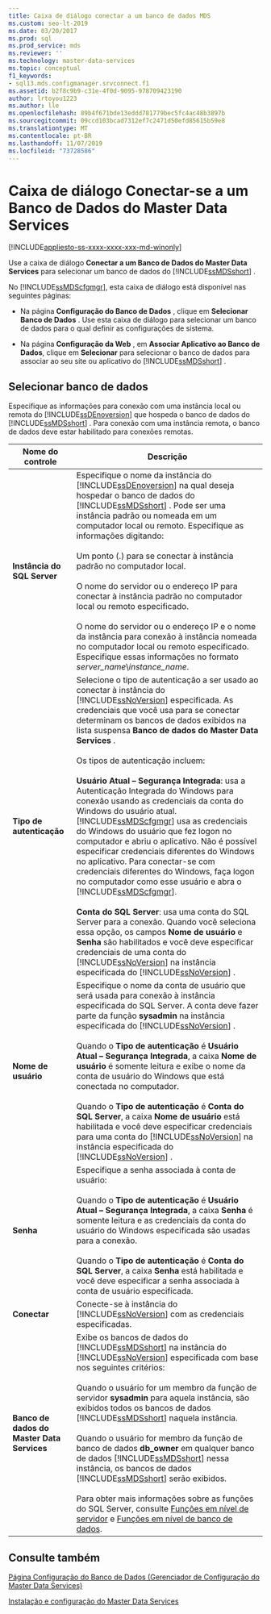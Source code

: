 ```yaml
---
title: Caixa de diálogo conectar a um banco de dados MDS
ms.custom: seo-lt-2019
ms.date: 03/20/2017
ms.prod: sql
ms.prod_service: mds
ms.reviewer: ''
ms.technology: master-data-services
ms.topic: conceptual
f1_keywords:
- sql13.mds.configmanager.srvconnect.f1
ms.assetid: b2f8c9b9-c31e-4f0d-9095-978709423190
author: lrtoyou1223
ms.author: lle
ms.openlocfilehash: 89b4f671bde13eddd781779bec5fc4ac48b3897b
ms.sourcegitcommit: 09ccd103bcad7312ef7c2471d50efd85615b59e8
ms.translationtype: MT
ms.contentlocale: pt-BR
ms.lasthandoff: 11/07/2019
ms.locfileid: "73728586"
---
```

# <a name="connect-to-a-master-data-services-database-dialog-box"></a>Caixa de diálogo Conectar-se a um Banco de Dados do Master Data Services

[!INCLUDE[appliesto-ss-xxxx-xxxx-xxx-md-winonly](../includes/appliesto-ss-xxxx-xxxx-xxx-md-winonly.md)]

  Use a caixa de diálogo **Conectar a um Banco de Dados do Master Data Services** para selecionar um banco de dados do [!INCLUDE[ssMDSshort](../includes/ssmdsshort-md.md)] .  
  
 No [!INCLUDE[ssMDScfgmgr](../includes/ssmdscfgmgr-md.md)], esta caixa de diálogo está disponível nas seguintes páginas:  
  
-   Na página **Configuração do Banco de Dados** , clique em **Selecionar Banco de Dados** . Use esta caixa de diálogo para selecionar um banco de dados para o qual definir as configurações de sistema.  
  
-   Na página **Configuração da Web** , em **Associar Aplicativo ao Banco de Dados**, clique em **Selecionar** para selecionar o banco de dados para associar ao seu site ou aplicativo do [!INCLUDE[ssMDSshort](../includes/ssmdsshort-md.md)] .  
  
## <a name="select-database"></a>Selecionar banco de dados  
 Especifique as informações para conexão com uma instância local ou remota do [!INCLUDE[ssDEnoversion](../includes/ssdenoversion-md.md)] que hospeda o banco de dados do [!INCLUDE[ssMDSshort](../includes/ssmdsshort-md.md)] . Para conexão com uma instância remota, o banco de dados deve estar habilitado para conexões remotas.  
  
|Nome do controle|Descrição|  
|------------------|-----------------|  
|**Instância do SQL Server**|Especifique o nome da instância do [!INCLUDE[ssDEnoversion](../includes/ssdenoversion-md.md)] na qual deseja hospedar o banco de dados do [!INCLUDE[ssMDSshort](../includes/ssmdsshort-md.md)] . Pode ser uma instância padrão ou nomeada em um computador local ou remoto. Especifique as informações digitando:<br /><br /> Um ponto (.) para se conectar à instância padrão no computador local.<br /><br /> O nome do servidor ou o endereço IP para conectar à instância padrão no computador local ou remoto especificado.<br /><br /> O nome do servidor ou o endereço IP e o nome da instância para conexão à instância nomeada no computador local ou remoto especificado. Especifique essas informações no formato *server_name*\\*instance_name*.|  
|**Tipo de autenticação**|Selecione o tipo de autenticação a ser usado ao conectar à instância do [!INCLUDE[ssNoVersion](../includes/ssnoversion-md.md)] especificada. As credenciais que você usa para se conectar determinam os bancos de dados exibidos na lista suspensa **Banco de dados do Master Data Services** .<br /><br /> Os tipos de autenticação incluem:<br /><br /> **Usuário Atual – Segurança Integrada**: usa a Autenticação Integrada do Windows para conexão usando as credenciais da conta do Windows do usuário atual. [!INCLUDE[ssMDScfgmgr](../includes/ssmdscfgmgr-md.md)] usa as credenciais do Windows do usuário que fez logon no computador e abriu o aplicativo. Não é possível especificar credenciais diferentes do Windows no aplicativo. Para conectar-se com credenciais diferentes do Windows, faça logon no computador como esse usuário e abra o [!INCLUDE[ssMDScfgmgr](../includes/ssmdscfgmgr-md.md)].<br /><br /> **Conta do SQL Server**: usa uma conta do SQL Server para a conexão. Quando você seleciona essa opção, os campos **Nome de usuário** e **Senha** são habilitados e você deve especificar credenciais de uma conta do [!INCLUDE[ssNoVersion](../includes/ssnoversion-md.md)] na instância especificada do [!INCLUDE[ssNoVersion](../includes/ssnoversion-md.md)] .|  
|**Nome de usuário**|Especifique o nome da conta de usuário que será usada para conexão à instância especificada do SQL Server. A conta deve fazer parte da função **sysadmin** na instância especificada do [!INCLUDE[ssNoVersion](../includes/ssnoversion-md.md)] .<br /><br /> Quando o **Tipo de autenticação** é **Usuário Atual – Segurança Integrada**, a caixa **Nome de usuário** é somente leitura e exibe o nome da conta de usuário do Windows que está conectada no computador.<br /><br /> Quando o **Tipo de autenticação** é **Conta do SQL Server**, a caixa **Nome de usuário** está habilitada e você deve especificar credenciais para uma conta do [!INCLUDE[ssNoVersion](../includes/ssnoversion-md.md)] na instância especificada do [!INCLUDE[ssNoVersion](../includes/ssnoversion-md.md)] .|  
|**Senha**|Especifique a senha associada à conta de usuário:<br /><br /> Quando o **Tipo de autenticação** é **Usuário Atual – Segurança Integrada**, a caixa **Senha** é somente leitura e as credenciais da conta do usuário do Windows especificada são usadas para a conexão.<br /><br /> Quando o **Tipo de autenticação** é **Conta do SQL Server**, a caixa **Senha** está habilitada e você deve especificar a senha associada à conta de usuário especificada.|  
|**Conectar**|Conecte-se à instância do [!INCLUDE[ssNoVersion](../includes/ssnoversion-md.md)] com as credenciais especificadas.|  
|**Banco de dados do Master Data Services**|Exibe os bancos de dados do [!INCLUDE[ssMDSshort](../includes/ssmdsshort-md.md)] na instância do [!INCLUDE[ssNoVersion](../includes/ssnoversion-md.md)] especificada com base nos seguintes critérios:<br /><br /> Quando o usuário for um membro da função de servidor **sysadmin** para aquela instância, são exibidos todos os bancos de dados [!INCLUDE[ssMDSshort](../includes/ssmdsshort-md.md)] naquela instância.<br /><br /> Quando o usuário for membro da função de banco de dados **db_owner** em qualquer banco de dados [!INCLUDE[ssMDSshort](../includes/ssmdsshort-md.md)] nessa instância, os bancos de dados [!INCLUDE[ssMDSshort](../includes/ssmdsshort-md.md)] serão exibidos.<br /><br/> Para obter mais informações sobre as funções do SQL Server, consulte [Funções em nível de servidor](../relational-databases/security/authentication-access/server-level-roles.md) e [Funções em nível de banco de dados](../relational-databases/security/authentication-access/database-level-roles.md).|  
  
## <a name="see-also"></a>Consulte também  
 [Página Configuração do Banco de Dados &#40;Gerenciador de Configuração do Master Data Services&#41;](../master-data-services/database-configuration-page-master-data-services-configuration-manager.md)   

[Instalação e configuração do Master Data Services](../master-data-services/master-data-services-installation-and-configuration.md)
  
  
